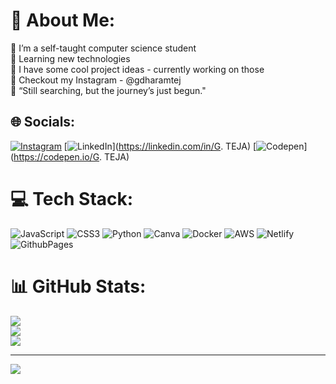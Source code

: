 # 💫 About Me:
🔭 I’m a self-taught computer science student<br>🤝 Learning new technologies<br>🌱 I have some cool project ideas - currently working on those<br>👯 Checkout my Instagram - @gdharamtej<br>💬 “Still searching, but the journey’s just begun."


## 🌐 Socials:
[![Instagram](https://img.shields.io/badge/Instagram-%23E4405F.svg?logo=Instagram&logoColor=white)](https://instagram.com/@gdharamtej) [![LinkedIn](https://img.shields.io/badge/LinkedIn-%230077B5.svg?logo=linkedin&logoColor=white)](https://linkedin.com/in/G. TEJA) [![Codepen](https://img.shields.io/badge/Codepen-000000?style=for-the-badge&logo=codepen&logoColor=white)](https://codepen.io/G. TEJA) 

# 💻 Tech Stack:
![JavaScript](https://img.shields.io/badge/javascript-%23323330.svg?style=for-the-badge&logo=javascript&logoColor=%23F7DF1E) ![CSS3](https://img.shields.io/badge/css3-%231572B6.svg?style=for-the-badge&logo=css3&logoColor=white) ![Python](https://img.shields.io/badge/python-3670A0?style=for-the-badge&logo=python&logoColor=ffdd54) ![Canva](https://img.shields.io/badge/Canva-%2300C4CC.svg?style=for-the-badge&logo=Canva&logoColor=white) ![Docker](https://img.shields.io/badge/docker-%230db7ed.svg?style=for-the-badge&logo=docker&logoColor=white) ![AWS](https://img.shields.io/badge/AWS-%23FF9900.svg?style=for-the-badge&logo=amazon-aws&logoColor=white) ![Netlify](https://img.shields.io/badge/netlify-%23000000.svg?style=for-the-badge&logo=netlify&logoColor=#00C7B7) ![GithubPages](https://img.shields.io/badge/github%20pages-121013?style=for-the-badge&logo=github&logoColor=white)
# 📊 GitHub Stats:
![](https://github-readme-stats.vercel.app/api?username=GdharamTEJ&theme=dark&hide_border=false&include_all_commits=false&count_private=false)<br/>
![](https://github-readme-streak-stats.herokuapp.com/?user=GdharamTEJ&theme=dark&hide_border=false)<br/>
![](https://github-readme-stats.vercel.app/api/top-langs/?username=GdharamTEJ&theme=dark&hide_border=false&include_all_commits=false&count_private=false&layout=compact)

---
[![](https://visitcount.itsvg.in/api?id=GdharamTEJ&icon=0&color=0)](https://visitcount.itsvg.in)

<!-- Proudly created with GPRM ( https://gprm.itsvg.in ) -->
